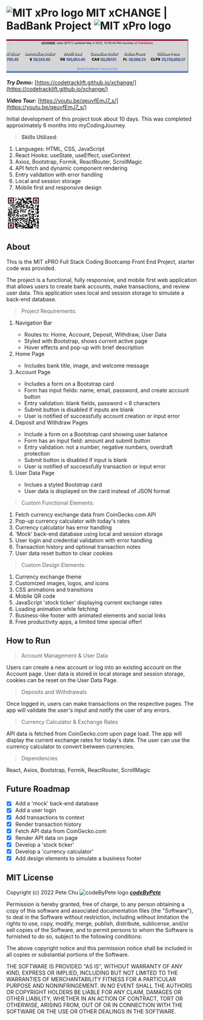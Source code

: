 # <img src='./public/favicon.ico' alt='MIT xPro logo' width='30'> **MIT xCHANGE** | BadBank Project <img src='https://codetracklift.github.io/codeTrackLift/logos/mitxPro_logoStacked.jpg' alt='MIT xPro logo' width='30'>
<img src='./src/images/giphyStockTicker.gif' alt='MIT xCHANGE custom JavaScript stock ticker animated gif'>

 ***Try Demo:*** [https://codetracklift.github.io/xchange/](https://codetracklift.github.io/xchange/)

 ***Video Tour:*** [https://youtu.be/qeuvfEmJ7_s/](https://youtu.be/qeuvfEmJ7_s/)

Initial development of this project took about 10 days.  This was completed approximately 6 months into myCodingJourney.

>**Skills Utilized**:
<ol>
    <li>Languages: HTML, CSS, JavaScript</li>
    <li>React Hooks: useState, useEffect, useContext</li>
    <li>Axios, Bootstrap, Formik, ReactRouter, ScrollMagic</li>
    <li>API fetch and dynamic component rendering</li>
    <li>Entry validation with error handling</li>
    <li>Local and session storage</li>
    <li>Mobile first and responsive design</li>
</ol>

<img src='./src/images/qrxChange.png' alt='MIT xCHANGE QR code' width='90'> 

## About
This is the MIT xPRO Full Stack Coding Bootcamp Front End Project, starter code was provided. 

The project is a functional, fully responsive, and mobile first web application that allows users to create bank accounts, make transactions, and review user data.  This application uses local and session storage to simulate a back-end database.

> Project Requirements:

<ol>
    <li>Navigation Bar</li>
    <ul>
        <li>Routes to: Home, Account, Deposit, Withdraw, User Data </li>
        <li>Styled with Bootstrap, shows current active page</li>
        <li>Hover effects and pop-up with brief description</li>
    </ul>
    <li>Home Page</li>
    <ul>
        <li>Includes bank title, image, and welcome message</li>
    </ul>
    <li>Account Page</li>
    <ul>
        <li>Includes a form on a Bootstrap card</li>
        <li>Form has input fields: name, email, password, and create account button</li>
        <li>Entry validation: blank fields, password < 8 characters</li>
        <li>Submit button is disabled if inputs are blank</li>
        <li>User is notified of successfully account creation or input error</li>
    </ul>
    <li>Deposit and Withdraw Pages</li>
    <ul>
        <li>Include a form on a Bootstrap card showing user balance</li>
        <li>Form has an input field: amount and submit button</li>
        <li>Entry validation: not a number, negative numbers, overdraft protection</li>
        <li>Submit button is disabled if input is blank</li>
        <li>User is notified of successfully transaction or input error</li>
    </ul>
    <li>User Data Page</li>
    <ul>
        <li>Inclues a styled Bootstrap card</li>
        <li>User data is displayed on the card instead of JSON format</li>
    </ul>
</ol>

> Custom Functional Elements:

<ol>
    <li>Fetch currency exchange data from CoinGecko.com API</li>
    <li>Pop-up currency calculator with today's rates</li>
    <li>Currency calculator has error handling</li>
    <li>'Mock' back-end database using local and session storage</li>
    <li>User login and credential validation with error handling</li>
    <li>Transaction history and optional transaction notes</li>
    <li>User data reset button to clear cookies</li>
</ol>

> Custom Design Elements:

<ol>
    <li>Currency exchange theme</li>
    <li>Customized images, logos, and icons</li>
    <li>CSS animations and transitions</li>
    <li>Mobile QR code</li>
    <li>JavaScript 'stock ticker' displaying current exchange rates</li>
    <li>Loading animation while fetching</li>
    <li>Business-like footer with animated elements and social links</li>
    <li>Free productivity apps, a limited time special offer!</li>
</ol>

## How to Run

> Account Management & User Data

Users can create a new account or log into an existing account on the Account page.  User data is stored in local storage and session storage, cookies can be reset on the User Data Page.

> Deposits and Withdrawals

Once logged in, users can make transactions on the respective pages.  The app will validate the user's input and notify the user of any errors.

> Currency Calculator & Exchange Rates

API data is fetched from CoinGecko.com upon page load. The app will display the current exchange rates for today's date.  The user can use the currency calculator to convert between currencies.

> Dependencies

React, Axios, Bootstrap, Formik, ReactRouter, ScrollMagic

## Future Roadmap

- [x] Add a 'mock' back-end database
- [x] Add a user login
- [x] Add transactions to context
- [x] Render transaction history
- [x] Fetch API data from CoinGecko.com
- [x] Render API data on page
- [x] Develop a 'stock ticker'
- [x] Develop a 'currency calculator'
- [x] Add design elements to simulate a business footer

## MIT License

Copyright (c) 2022 Pete Chu <img src='https://codetracklift.github.io/codeTrackLift/logos/pharma2code_icon.gif' alt='codeByPete logo' width='25'> ***[codeByPete](https://www.codebypete.com/)***

Permission is hereby granted, free of charge, to any person obtaining a copy of this software and associated documentation files (the "Software"), to deal in the Software without restriction, including without limitation the rights to use, copy, modify, merge, publish, distribute, sublicense, and/or sell copies of the Software, and to permit persons to whom the Software is furnished to do so, subject to the following conditions:

The above copyright notice and this permission notice shall be included in all copies or substantial portions of the Software.

THE SOFTWARE IS PROVIDED "AS IS", WITHOUT WARRANTY OF ANY KIND, EXPRESS OR IMPLIED, INCLUDING BUT NOT LIMITED TO THE WARRANTIES OF MERCHANTABILITY FITNESS FOR A PARTICULAR PURPOSE AND NONINFRINGEMENT. IN NO EVENT SHALL THE AUTHORS OR COPYRIGHT HOLDERS BE LIABLE FOR ANY CLAIM, DAMAGES OR OTHER LIABILITY, WHETHER IN AN ACTION OF CONTRACT, TORT OR OTHERWISE, ARISING FROM, OUT OF OR IN CONNECTION WITH THE SOFTWARE OR THE USE OR OTHER DEALINGS IN THE SOFTWARE.